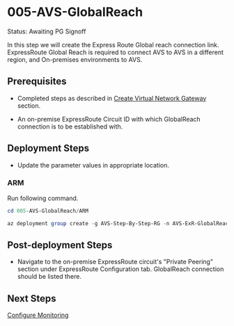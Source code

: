 # 005-AVS-GlobalReach
Status: Awaiting PG Signoff

In this step we will create the Express Route Global reach connection link. ExpressRoute Global Reach is required to connect AVS to AVS in a different region, and On-premises environments to AVS.

## Prerequisites

* Completed steps as described in [Create Virtual Network Gateway](../004-AVS-ExRConnection-NewVNet/readme.md) section.

* An on-premise ExpressRoute Circuit ID with which GlobalReach connection is to be established with.

## Deployment Steps

* Update the parameter values in appropriate location.

### ARM

Run following command.

```powershell
cd 005-AVS-GlobalReach/ARM

az deployment group create -g AVS-Step-By-Step-RG -n AVS-ExR-GlobalReach-Deployment -c -f "AVSGlobalReach.deploy.json" -p "@AVSGlobalReach.parameters.json"
```

## Post-deployment Steps

* Navigate to the on-premise ExpressRoute circuit's "Private Peering" section under ExpressRoute Configuration tab. GlobalReach connection should be listed there.

## Next Steps

[Configure Monitoring](../006-AVS-Monitor-Utilization/readme.md)
